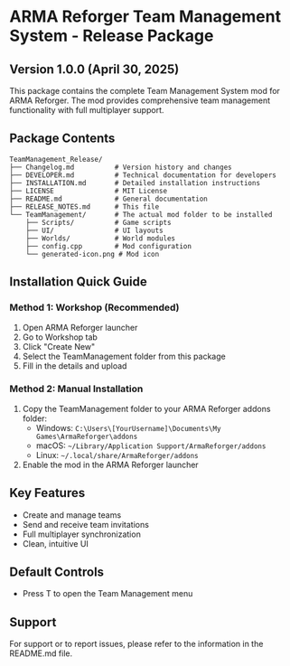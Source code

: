 # ARMA Reforger Team Management System - Release Package

## Version 1.0.0 (April 30, 2025)

This package contains the complete Team Management System mod for ARMA Reforger. The mod provides comprehensive team management functionality with full multiplayer support.

## Package Contents

```
TeamManagement_Release/
├── Changelog.md          # Version history and changes
├── DEVELOPER.md          # Technical documentation for developers
├── INSTALLATION.md       # Detailed installation instructions
├── LICENSE               # MIT License
├── README.md             # General documentation
├── RELEASE_NOTES.md      # This file
└── TeamManagement/       # The actual mod folder to be installed
    ├── Scripts/          # Game scripts
    ├── UI/               # UI layouts
    ├── Worlds/           # World modules
    ├── config.cpp        # Mod configuration
    └── generated-icon.png # Mod icon
```

## Installation Quick Guide

### Method 1: Workshop (Recommended)

1. Open ARMA Reforger launcher
2. Go to Workshop tab
3. Click "Create New"
4. Select the TeamManagement folder from this package
5. Fill in the details and upload

### Method 2: Manual Installation

1. Copy the TeamManagement folder to your ARMA Reforger addons folder:
   - Windows: `C:\Users\[YourUsername]\Documents\My Games\ArmaReforger\addons`
   - macOS: `~/Library/Application Support/ArmaReforger/addons`
   - Linux: `~/.local/share/ArmaReforger/addons`
2. Enable the mod in the ARMA Reforger launcher

## Key Features

- Create and manage teams
- Send and receive team invitations
- Full multiplayer synchronization
- Clean, intuitive UI

## Default Controls

- Press T to open the Team Management menu

## Support

For support or to report issues, please refer to the information in the README.md file.